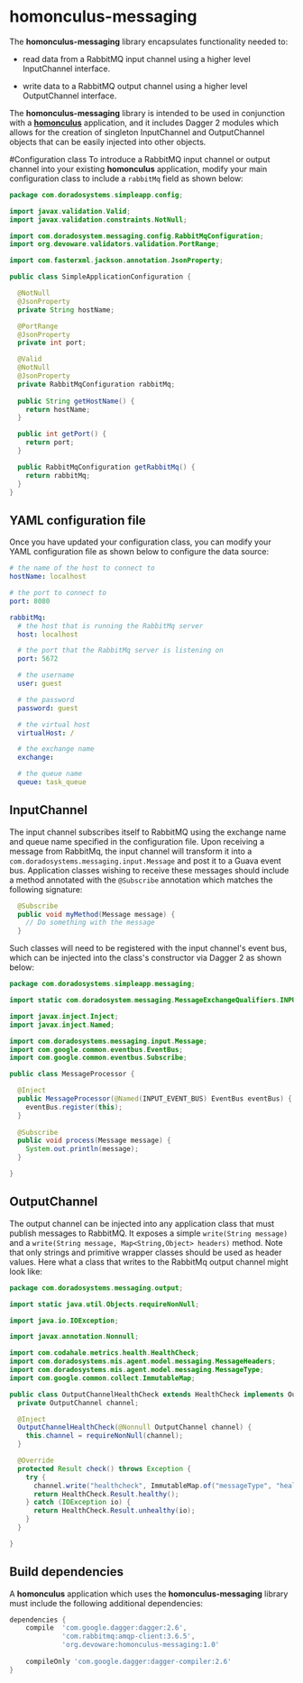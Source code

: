 # homonculus-messaging

The **homonculus-messaging** library encapsulates functionality needed to:

* read data from a RabbitMQ input channel using a higher level InputChannel interface.

* write data to a RabbitMQ output channel using a higher level OutputChannel interface.  

The **homonculus-messaging** library is intended to be used in conjunction with a
**[homonculus](https://github.com/cpdevoto/devoware-utils/tree/master/homonculus-core)** application, and it includes Dagger 2 modules
which allows for the creation of singleton InputChannel and OutputChannel objects that can be easily injected into other objects.

#Configuration class
To introduce a RabbitMQ input channel or output channel into your existing **homonculus** application, modify your main configuration class to
include a ```rabbitMq``` field as shown below:

```java
package com.doradosystems.simpleapp.config;

import javax.validation.Valid;
import javax.validation.constraints.NotNull;

import com.doradosystem.messaging.config.RabbitMqConfiguration;
import org.devoware.validators.validation.PortRange;

import com.fasterxml.jackson.annotation.JsonProperty;

public class SimpleApplicationConfiguration {

  @NotNull
  @JsonProperty
  private String hostName;

  @PortRange
  @JsonProperty
  private int port;

  @Valid
  @NotNull
  @JsonProperty
  private RabbitMqConfiguration rabbitMq;
  
  public String getHostName() {
    return hostName;
  }

  public int getPort() {
    return port;
  }

  public RabbitMqConfiguration getRabbitMq() {
    return rabbitMq;
  }
}
```
## YAML configuration file

Once you have updated your configuration class, you can modify your YAML configuration file as shown below to configure the data source:

```yaml
# the name of the host to connect to
hostName: localhost

# the port to connect to
port: 8080

rabbitMq:
  # the host that is running the RabbitMq server
  host: localhost

  # the port that the RabbitMq server is listening on
  port: 5672

  # the username
  user: guest

  # the password
  password: guest

  # the virtual host
  virtualHost: /

  # the exchange name
  exchange:  

  # the queue name
  queue: task_queue
```

## InputChannel
The input channel subscribes itself to RabbitMQ using the exchange name and queue name specified in the configuration file. Upon
receiving a message from RabbitMq, the input channel will transform it into a ```com.doradosystems.messaging.input.Message``` and
post it to a Guava event bus. Application classes wishing to receive these messages should include a method annotated with the 
```@Subscribe``` annotation which matches the following signature:

```java
  @Subscribe
  public void myMethod(Message message) {
    // Do something with the message
  }
```
Such classes will need to be registered with the input channel's event bus, which can be injected into the class's constructor via
Dagger 2 as shown below:
```java
package com.doradosystems.simpleapp.messaging;

import static com.doradosystem.messaging.MessageExchangeQualifiers.INPUT_EVENT_BUS;

import javax.inject.Inject;
import javax.inject.Named;

import com.doradosystems.messaging.input.Message;
import com.google.common.eventbus.EventBus;
import com.google.common.eventbus.Subscribe;

public class MessageProcessor {

  @Inject
  public MessageProcessor(@Named(INPUT_EVENT_BUS) EventBus eventBus) {
    eventBus.register(this);
  }
  
  @Subscribe
  public void process(Message message) {
    System.out.println(message);
  }

}
```

## OutputChannel

The output channel can be injected into any application class that must publish messages to RabbitMQ.  It exposes a simple ```write(String message)```
and a ```write(String message, Map<String,Object> headers)``` method.  Note that only strings and primitive wrapper classes should be
used as header values. Here what a class that writes to the RabbitMq output channel might look like:

```java
package com.doradosystems.messaging.output;

import static java.util.Objects.requireNonNull;

import java.io.IOException;

import javax.annotation.Nonnull;

import com.codahale.metrics.health.HealthCheck;
import com.doradosystems.mis.agent.model.messaging.MessageHeaders;
import com.doradosystems.mis.agent.model.messaging.MessageType;
import com.google.common.collect.ImmutableMap;

public class OutputChannelHealthCheck extends HealthCheck implements OutputChannelHealthCheckMBean {
  private OutputChannel channel;

  @Inject
  OutputChannelHealthCheck(@Nonnull OutputChannel channel) {
    this.channel = requireNonNull(channel);
  }

  @Override
  protected Result check() throws Exception {
    try {
      channel.write("healthcheck", ImmutableMap.of("messageType", "healthcheck");
      return HealthCheck.Result.healthy();
    } catch (IOException io) {
      return HealthCheck.Result.unhealthy(io);
    }
  }

}
```
## Build dependencies
A **homonculus** application which uses the **homonculus-messaging** library must include the following additional dependencies:

```groovy
dependencies {
    compile  'com.google.dagger:dagger:2.6',
             'com.rabbitmq:amqp-client:3.6.5',
             'org.devoware:homonculus-messaging:1.0'
            
    compileOnly 'com.google.dagger:dagger-compiler:2.6'         
}
```